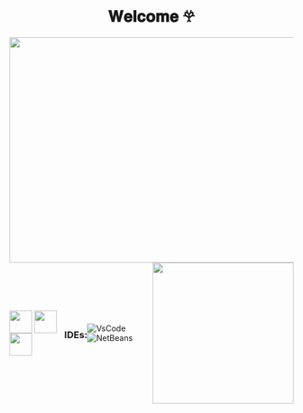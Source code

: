 
<div style="width: 100%; overflow: hidden;">
    <h1 align="center">𝐖𝐞𝐥𝐜𝐨𝐦𝐞 𖣂</h1>
    <img src="https://media1.tenor.com/m/rarynTvGJaUAAAAd/cicada3301-glitch.gif" style="width: 1000px; height: 400px;" />
</div>

<div style="display: flex; flex-direction: row; align-items: center;">
  
<p>
  <img src="https://cdn.jsdelivr.net/gh/devicons/devicon@latest/icons/html5/html5-original-wordmark.svg" width="40" style="display: inline-block; vertical-align: middle;" />
  <img src="https://cdn.jsdelivr.net/gh/devicons/devicon@latest/icons/css3/css3-original-wordmark.svg" width="40" style="display: inline-block; vertical-align: middle;" />
  <img src="https://cdn.jsdelivr.net/gh/devicons/devicon@latest/icons/java/java-original-wordmark.svg" width="40" style="display: inline-block; vertical-align: middle;" />
  
### IDEs:
<p>
  <img align="center" alt="VsCode" src="https://img.shields.io/badge/Visual%20Studio%20Code-0078d7.svg?style=for-the-badge&logo=visual-studio-code&logoColor=white"/>
 <img align="center" alt="NetBeans" src="https://img.shields.io/badge/NetBeansIDE-1B6AC6.svg?style=for-the-badge&logo=apache-netbeans-ide&logoColor=white"/>

</p>

<div align="left">
   <div align="left">
  <img src="https://www.freelogovectors.net/wp-content/uploads/2023/09/bring-me-the_horizon_logo-freelogovectors.net_-640x474.png"  style="width: 250px;" />
</div>

<!--
**JulioS1lva/JulioS1lva** is a ✨ _special_ ✨ repository because its `README.md` (this file) appears on your GitHub profile.

Here are some ideas to get you started:

- 🔭 I’m currently working on ...
- 🌱 I’m currently learning ...
- 👯 I’m looking to collaborate on ...
- 🤔 I’m looking for help with ...
- 💬 Ask me about ...
- 📫 How to reach me: ...
- 😄 Pronouns: ...
- ⚡ Fun fact: ...
-->
